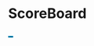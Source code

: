 # ScoreBoard
<img src="gtygUntitled-1.jpg"
     alt="Logo"
     style="float: center"
     width="10"/>

